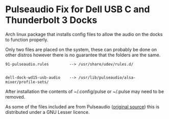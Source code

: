 # Pulseaudio Fix for Dell USB C and Thunderbolt 3 Docks

Arch linux package that installs config files to allow the audio on the docks to function properly. 

Only two files are placed on the system, these can probably be done on other distros however there is no guarantee that the folders are the same.

    91-pulseaudio.rules         --> /usr/share/udev/rules.d/
    
    
    dell-dock-wd15-usb-audio	--> /usr/lib/pulseaudio/alsa-mixer/profile-sets/

After installation the contents of ~/.config/pulse or ~/.pulse may need to be removed.

As some of the files included are from Pulseaudio ([original source](https://github.com/pulseaudio/pulseaudio)) this is distributed under a GNU Lesser licence.
